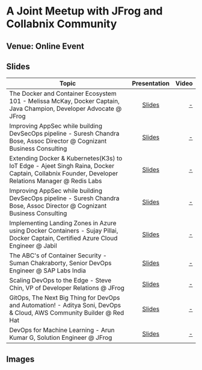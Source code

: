 # A Joint Meetup with JFrog and Collabnix Community

## Venue: Online Event

## Slides


| Topic        | Presentation          | Video  |
| ------------- |:-------------:| -----:|
| The Docker and Container Ecosystem 101 - Melissa McKay, Docker Captain, Java Champion, Developer Advocate @ JFrog| [Slides](https://noti.st/mjmckay/dccwvh/the-docker-container-ecosystem-101) | [ - ]() |
| Improving AppSec while building DevSecOps pipeline - Suresh Chandra Bose, Assoc Director @ Cognizant Business Consulting| [Slides](-)| [ - ]()| 
| Extending Docker & Kubernetes(K3s) to IoT Edge - Ajeet Singh Raina, Docker Captain, Collabnix Founder, Developer Relations Manager @ Redis Labs| [Slides](-)| [ - ]()| 
| Improving AppSec while building DevSecOps pipeline - Suresh Chandra Bose, Assoc Director @ Cognizant Business Consulting| [Slides](-)| [ - ]()| 
| Implementing Landing Zones in Azure using Docker Containers - Sujay Pillai, Docker Captain, Certified Azure Cloud Engineer @ Jabil| [Slides](-)| [ - ]()| 
| The ABC's of Container Security - Suman Chakraborty, Senior DevOps Engineer @ SAP Labs India| [Slides](-)| [ - ]()| 
| Scaling DevOps to the Edge - Steve Chin, VP of Developer Relations @ JFrog| [Slides](-)| [ - ]()| 
| GitOps, The Next Big Thing for DevOps and Automation! - Aditya Soni, DevOps & Cloud, AWS Community Builder @ Red Hat| [Slides](-)| [ - ]()| 
| DevOps for Machine Learning - Arun Kumar G, Solution Engineer @ JFrog | [Slides](-)| [ - ]()| 


## Images

